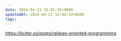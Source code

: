 ```yaml
---
date: 2024-04-21 15:02:55+0000
updatedAt: 2024-04-21 15:44:52+8560
tags: 
---
```

https://kciter.so/posts/railway-oriented-programming